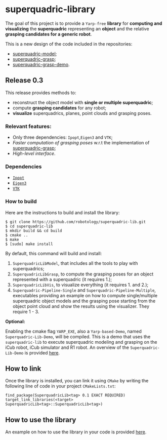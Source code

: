 # superquadric-library
The goal of this project is to provide  a `Yarp-free` **library** for **computing and visualizing** the **superquadric** representing an **object** and the relative **grasping candidates for a generic robot**.

This is a new design of the code included in the repositories:
- [superquadric-model](https://github.com/robotology/superquadric-model);
- [superquadric-grasp](https://github.com/robotology/superquadric-grasp);
- [superquadric-grasp-demo](https://github.com/robotology/superquadric-grasp-demo).
## Release 0.3
This release provides methods to:
- reconstruct the object model with **single or multiple superquadric**;
- compute  **grasping candidates** for any robot;
- **visualize** superquadrics, planes, point clouds and grasping poses.

### Relevant features:
- Only three dependencies: `Ipopt`,`Eigen3` and `VTK`;
- _Faster computation of grasping poses_ w.r.t the implementation of [superquadric-grasp](https://github.com/robotology/superquadric-grasp);
- _High-level interface_. 

### Dependencies
 - [`Ipopt`](https://projects.coin-or.org/Ipopt)
 - [`Eigen3`](https://bitbucket.org/eigen/eigen/)
 - [`VTK`](https://vtk.org/)

 
 ### How to build
 Here are the instructions to build and  install the library:
 
 ```
 $ git clone https://github.com/robotology/superquadric-lib.git
 $ cd superquadric-lib
 $ mkdir build && cd build
 $ cmake ..
 $ make
 $ [sudo] make install
 
 ```
 By default, this command will build and install:
 1. `SuperquadricLibModel`, that includes all the tools to play with superquadrics;
 2. `SuperquadricLibGrasp`, to compute the grasping poses for an object represented with a superquadric (it requires 1.);
 3. `SuperquadricLibVis`, to visualize everything (it requires 1. and 2.);
 4. `Superquadric-Pipeline-Single` and `Superquadric-Pipeline-Multiple`, executables providing an example on how to compute single/multiple superquadric object models and the grasping pose starting from the object point cloud and show the results using the visualizer. They require 1 - 3.
 
 **Optional:**
 
 Enabling the cmake flag `YARP_EXE`, also a `Yarp-based-Demo`, named `Superquadric-Lib-Demo`, will be compiled. This is a demo that uses the `superquadric-lib` to execute superquadric modeling and grasping on the iCub robot, iCub simulator and R1 robot. An overview of the `Superquadric-Lib-Demo` is provided [here](https://github.com/robotology/superquadric-lib/tree/master/src/SuperquadricPipeline/yarp-demo).
 
 ## How to link
 Once the library is installed, you can link it using `CMake` by writing the following line of code in your project `CMakeLists.txt`:
 
 ```
find_package(SuperquadricLib<tag> 0.1 EXACT REQUIRED)
target_link_libraries(<target> SuperquadricLib<tag>::SuperquadricLib<tag>)
 ```
 
 ## How to use the library
 
 An example on how to use the library in your code is provided [here](https://github.com/robotology/superquadric-lib/tree/master/src/SuperquadricPipeline).
